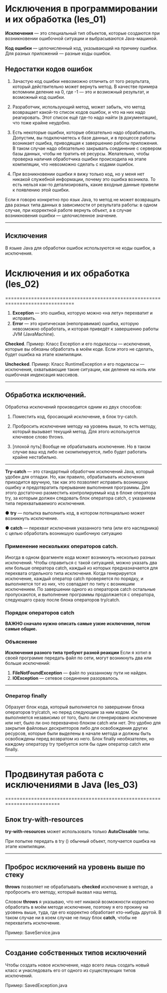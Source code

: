 # Исключения в программировании и их обработка (les_01)

**Исключения** — это специальный тип объектов, которые создаются при
возникновении ошибочной ситуации и выбрасываются Java-машиной.

**Код ошибки** — целочисленный код, указывающий на причину ошибки. Для
разных приложений — разные коды ошибок.

## Недостатки кодов ошибок

1. Зачастую код ошибки невозможно отличить от того результата,
который действительно может вернуть метод.
В качестве примера вспомним деление на 0, где -1 — это и возможный
результат, и возможный код ошибки.

2. Разработчик, использующий метод, может забыть, что метод
возвращает какой-то список кодов ошибок, и что на них надо
реагировать.
Этот список ещё где-то надо найти (в документации), что тоже крайне
неудобно.

3. Есть некоторые ошибки, которые обязательно надо обрабатывать.
Допустим, вы подключаетесь к базе данных, и в процессе работы
возникает ошибка, приводящая к завершению работы приложения. В
таком случае надо обязательно закрывать соединение с сервером
базы данных, чтобы не тратить её ресурсы. Желательно, чтобы
проверка наличия обработчика ошибки происходила на этапе
компиляции, что невозможно сделать с кодами ошибок.

4. При возникновении ошибки я вижу только код, но у меня нет
никакой служебной информации, почему это ошибка возникла. То
есть нельзя как-то детализировать, какие входные данные привели к
появлению этой ошибки.

Если я говорю конкретно про язык Java, то метод не может возвращать
два разных типа данных в зависимости от результата работы: в одном
случае, при корректной работе вернуть объект, а в случае возникновения
ошибки — целочисленное значение.

--------------------------------------------------------------------------------
## Исключения

В языке Java для обработки ошибок используются не коды ошибок, а
исключения.

# Исключения и их обработка (les_02)
==============================================================================

1. **Exception** — это ошибка, которую можно «на лету» перехватит и
исправить.
2. **Error** — это критическая (непоправимая) ошибка, которую невозможно
обработать, и которая приведёт к завершению работы JVM (JavaMachine).

**Checked**. 
Пример: Класс Exception и его подклассы — исключения, которые вы обязаны обработать в
моём коде. Если этого не сделать, будет ошибка на этапе компиляции.

**Unchecked**. 
Пример: Класс RuntimeException и его подклассы — исключения, охватывающие такие
ситуации, как деление на ноль или ошибочная индексация массивов.

-------------------------------------------------------------------------------
## Обработка исключений.

Обработка исключений производится одним из двух способов:

1. Поместить код, бросающий исключение, в блок try-catch.

2. Пробросить исключение методу на уровень выше, то есть методу, который вызывает текущий метод. 
Для этого используется ключевое слово throws.

3. [плохой путь] Вообще не обрабатывать исключение. 
Но в таком случае ваш код либо не скомпилируется, либо будет работать крайне нестабильно.

--------------------------------------------------------------------------------------
**Try-catch** — это стандартный обработчик исключений Java, который удобен для отладки. 
Но, как правило, обрабатывать исключения приходится вручную, так как это позволяет исправить 
возникшую ошибку и предотвратить прерывание выполнения программы. 
Для этого достаточно разместить контролируемый код в блоке оператора try, за которым 
должен следовать блок оператора catch, с указанием типа перехватываемого исключения.

● **try** — попытка выполнить код, в котором потенциально может возникнуть исключение.

● **catch** — перехват исключения указанного типа (или его наследника) с целью обработать
возникшую ошибочную ситуацию

### Применение нескольких операторов catch. 
Иногда в одном фрагменте кода может возникнуть несколько разных исключений. 
Чтобы справиться с такой ситуацией, можно указать два или больше оператора catch, 
каждый из которых предназначается для перехвата отдельного типа исключения. 
Когда генерируется исключение, каждый оператор catch проверяется по порядку,
и выполняется тот из них, что совпадает по типу с возникшим исключением.
По завершении одного из операторов catch остальные пропускаются, и выполнение программы 
продолжается с оператора, следующего сразу после блока операторов try/catch.

### Порядок операторов catch
**ВАЖНО сначало нужно описать самые узкие исключения, потом самые общие.**

### Объяснение
**Исключения разного типа требуют разной реакции**
Если я хотил в своей программе передать файл по сети, могут возникнуть
два или больше исключений:
1. **FileNotFoundException** — файл по указанному пути не найден.
2. **IOException** — сетевое соединение разорвалось.

---------------------------------------------------------------------------------------
### Оператор finally
Образует блок кода, который выполняется по завершении блока операторов try/catch, 
но перед следующим за ним кодом. Он выполняется независимо от того, было ли сгенерировано 
исключение или нет, было ли оно перехвачено блоком catch или нет. 
Это удобно для закрытия файловых дескрипторов либо для освобождения других ресурсов, которые
были выделены в начале метода и должны быть освобождены перед возвратом из него. 
Блок finally необязателен, но каждому оператору try требуется хотя бы один оператор catch или finally.

-----------------------------------------------

# Продвинутая работа с исключениями в Java (les_03)
=========================================================================

## Блок try-with-resources

__try-with-resources__ может использовать только **AutoClosable** типы.

При попытке передать в try () обычный объект, получается ошибка на этапе компиляции.

---------------------------------------------------------------------------
## Проброс исключений на уровень выше по стеку

**throws** позволяет не обрабатывать **checked** исключение в методе, 
а пробросить его методу, который вызвал наш метод.

Словом **throws** я указываю, что нет никакой возможности корректно обработать в 
моём методе исключение, поэтому я его прокину на уровень выше, туда, где его 
корректно обработает кто-нибудь другой. В таком случае ни в коем случае не пишу 
блок **catch**, чтобы не перехватить исключение.

Пример: SaveService.java

------------------------------------------------------------------------------
## Создание собственных типов исключений

Чтобы создать новое исключение, надо всего лишь создать новый класс и унаследовать его 
от одного из существующих типов исключений.

Пример: SavedException.java


